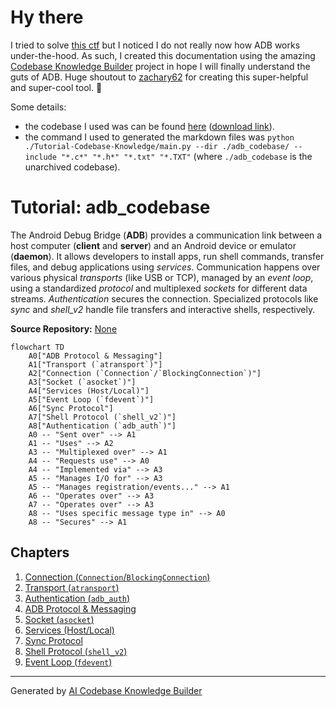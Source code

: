 # Hy there
I tried to solve [this ctf](https://app.cyber-edu.co/challenges/558d25a0-7f21-11ea-a12a-6d2a55b1be9c?tenant=cyberedu) but I noticed I do not really now how ADB works under-the-hood. As such, I created this documentation using the amazing [Codebase Knowledge Builder](https://github.com/The-Pocket/Tutorial-Codebase-Knowledge?tab=readme-ov-file) project in hope I will finally understand the guts of ADB. Huge shoutout to [zachary62](https://github.com/zachary62) for creating this super-helpful and super-cool tool. 🙌

Some details:
- the codebase I used was can be found [here](https://android.googlesource.com/platform//system/core/+/5af75ed172e44c781a4feb81a71113612b7f21e6/adb) ([download link](https://android.googlesource.com/platform//system/core/+archive/5af75ed172e44c781a4feb81a71113612b7f21e6/adb.tar.gz)). 
- the command I used to generated the markdown files was `python ./Tutorial-Codebase-Knowledge/main.py --dir ./adb_codebase/ --include "*.c*" "*.h*" "*.txt" "*.TXT"` (where `./adb_codebase` is the unarchived codebase).
# Tutorial: adb_codebase

The Android Debug Bridge (**ADB**) provides a communication link between a host computer (**client** and **server**) and an Android device or emulator (**daemon**).
It allows developers to install apps, run shell commands, transfer files, and debug applications using *services*.
Communication happens over various physical *transports* (like USB or TCP), managed by an *event loop*, using a standardized *protocol* and multiplexed *sockets* for different data streams. *Authentication* secures the connection. Specialized protocols like *sync* and *shell_v2* handle file transfers and interactive shells, respectively.


**Source Repository:** [None](None)

```mermaid
flowchart TD
    A0["ADB Protocol & Messaging"]
    A1["Transport (`atransport`)"]
    A2["Connection (`Connection`/`BlockingConnection`)"]
    A3["Socket (`asocket`)"]
    A4["Services (Host/Local)"]
    A5["Event Loop (`fdevent`)"]
    A6["Sync Protocol"]
    A7["Shell Protocol (`shell_v2`)"]
    A8["Authentication (`adb_auth`)"]
    A0 -- "Sent over" --> A1
    A1 -- "Uses" --> A2
    A3 -- "Multiplexed over" --> A1
    A4 -- "Requests use" --> A0
    A4 -- "Implemented via" --> A3
    A5 -- "Manages I/O for" --> A3
    A5 -- "Manages registration/events..." --> A1
    A6 -- "Operates over" --> A3
    A7 -- "Operates over" --> A3
    A8 -- "Uses specific message type in" --> A0
    A8 -- "Secures" --> A1
```

## Chapters

1. [Connection (`Connection`/`BlockingConnection`)](01_connection___connection___blockingconnection__.md)
2. [Transport (`atransport`)](02_transport___atransport__.md)
3. [Authentication (`adb_auth`)](03_authentication___adb_auth__.md)
4. [ADB Protocol & Messaging](04_adb_protocol___messaging.md)
5. [Socket (`asocket`)](05_socket___asocket__.md)
6. [Services (Host/Local)](06_services__host_local_.md)
7. [Sync Protocol](07_sync_protocol.md)
8. [Shell Protocol (`shell_v2`)](08_shell_protocol___shell_v2__.md)
9. [Event Loop (`fdevent`)](09_event_loop___fdevent__.md)


---

Generated by [AI Codebase Knowledge Builder](https://github.com/The-Pocket/Tutorial-Codebase-Knowledge)